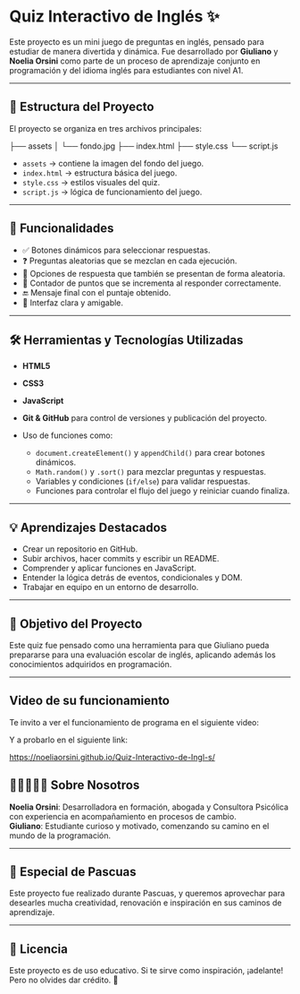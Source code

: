 # Quiz Interactivo de Inglés ✨  

Este proyecto es un mini juego de preguntas en inglés, pensado para estudiar de manera divertida y dinámica. Fue desarrollado por **Giuliano** y **Noelia Orsini** como parte de un proceso de aprendizaje conjunto en programación y del idioma inglés para estudiantes con nivel A1.

---

## 📌 Estructura del Proyecto

El proyecto se organiza en tres archivos principales:

├── assets
│   └── fondo.jpg
├── index.html
├── style.css
└── script.js

- `assets` → contiene la imagen del fondo del juego.
- `index.html` → estructura básica del juego.
- `style.css` → estilos visuales del quiz.
- `script.js` → lógica de funcionamiento del juego.

---

## 🧠 Funcionalidades

- ✅ Botones dinámicos para seleccionar respuestas.
- ❓ Preguntas aleatorias que se mezclan en cada ejecución.
- 🔄 Opciones de respuesta que también se presentan de forma aleatoria.
- 🧮 Contador de puntos que se incrementa al responder correctamente.
- 🔚 Mensaje final con el puntaje obtenido.
- 🎨 Interfaz clara y amigable.

---

## 🛠️ Herramientas y Tecnologías Utilizadas

- **HTML5**  
- **CSS3**  
- **JavaScript** 
- **Git & GitHub** para control de versiones y publicación del proyecto.

- Uso de funciones como:
  - `document.createElement()` y `appendChild()` para crear botones dinámicos.
  - `Math.random()` y `.sort()` para mezclar preguntas y respuestas.
  - Variables y condiciones (`if/else`) para validar respuestas.
  - Funciones para controlar el flujo del juego y reiniciar cuando finaliza.

---

## 💡 Aprendizajes Destacados

- Crear un repositorio en GitHub.
- Subir archivos, hacer commits y escribir un README.
- Comprender y aplicar funciones en JavaScript.
- Entender la lógica detrás de eventos, condicionales y DOM.
- Trabajar en equipo en un entorno de desarrollo.

---

## 🎯 Objetivo del Proyecto

Este quiz fue pensado como una herramienta para que Giuliano pueda prepararse para una evaluación escolar de inglés, aplicando además los conocimientos adquiridos en programación.

---

## Video de su funcionamiento
Te invito a ver el funcionamiento de programa en el siguiente video:


Y a probarlo en el siguiente link:

https://noeliaorsini.github.io/Quiz-Interactivo-de-Ingl-s/

## 👩🏻‍💻👦🏻 Sobre Nosotros

**Noelia Orsini**: Desarrolladora en formación, abogada y Consultora Psicólica con experiencia en acompañamiento en procesos de cambio.  
**Giuliano**: Estudiante curioso y motivado, comenzando su camino en el mundo de la programación.

---

## 🐣 Especial de Pascuas

Este proyecto fue realizado durante Pascuas, y queremos aprovechar para desearles mucha creatividad, renovación e inspiración en sus caminos de aprendizaje.

---

## 📎 Licencia

Este proyecto es de uso educativo. Si te sirve como inspiración, ¡adelante! Pero no olvides dar crédito. 🙌

